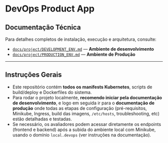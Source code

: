 # DevOps Product App

## Documentação Técnica

Para detalhes completos de instalação, execução e arquitetura, consulte:

- [`docs/project/DEVELOPMENT_ENV.md`](docs/project/DEVELOPMENT_ENV.md) — **Ambiente de desenvolvimento**
- [`docs/project/PRODUCTION_ENV.md`](docs/project/PRODUCTION_ENV.md) — **Ambiente de Produção**

---

## Instruções Gerais

- Este repositório contém **todos os manifests Kubernetes**, scripts de build/deploy e Dockerfiles do sistema.
- Para rodar o projeto localmente, **recomendo iniciar pela documentação de desenvolvimento**, e logo em seguida ir para o **documentação de produção** onde todas as etapas de configuração (pré-requisitos, Minikube, Ingress, build das imagens, `/etc/hosts`, troubleshooting, etc) estão detalhadas e testadas.
- Se necessário, os avaliadores podem acessar diretamente os endpoints (frontend e backend) após a subida do ambiente local com Minikube, usando o domínio `local.devops` (ver instruções na documentação).

